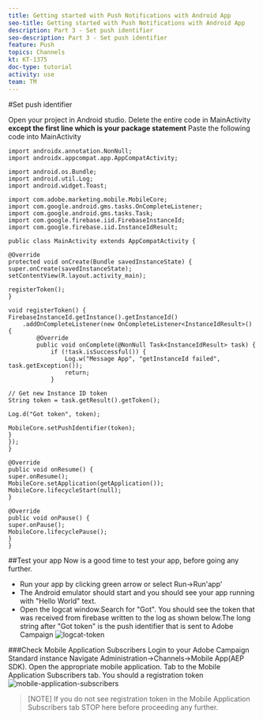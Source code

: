 ```yaml
---
title: Getting started with Push Notifications with Android App
seo-title: Getting started with Push Notifications with Android App
description: Part 3 - Set push identifier
seo-description: Part 3 - Set push identifier
feature: Push
topics: Channels
kt: KT-1375
doc-type: tutorial
activity: use
team: TM
---
```

#Set push identifier

Open your project in Android studio. Delete the entire code in MainActivity **except the first line which is your package statement**
Paste the following code into MainActivity

```java{.line-numbers}
import androidx.annotation.NonNull;
import androidx.appcompat.app.AppCompatActivity;

import android.os.Bundle;
import android.util.Log;
import android.widget.Toast;

import com.adobe.marketing.mobile.MobileCore;
import com.google.android.gms.tasks.OnCompleteListener;
import com.google.android.gms.tasks.Task;
import com.google.firebase.iid.FirebaseInstanceId;
import com.google.firebase.iid.InstanceIdResult;

public class MainActivity extends AppCompatActivity {

@Override
protected void onCreate(Bundle savedInstanceState) {
super.onCreate(savedInstanceState);
setContentView(R.layout.activity_main);

registerToken();
}

void registerToken() {
FirebaseInstanceId.getInstance().getInstanceId()
    .addOnCompleteListener(new OnCompleteListener<InstanceIdResult>() {
        @Override
        public void onComplete(@NonNull Task<InstanceIdResult> task) {
            if (!task.isSuccessful()) {
                Log.w("Message App", "getInstanceId failed", task.getException());
                return;
            }

// Get new Instance ID token
String token = task.getResult().getToken();

Log.d("Got token", token);

MobileCore.setPushIdentifier(token);
}
});
}

@Override
public void onResume() {
super.onResume();
MobileCore.setApplication(getApplication());
MobileCore.lifecycleStart(null);
}

@Override
public void onPause() {
super.onPause();
MobileCore.lifecyclePause();
}
}

```
##Test your app
Now is a good time to test your app, before going any further.

* Run your app by clicking green arrow or select Run->Run'app'
* The Android emulator should start and you should see your app running with "Hello World" text.
* Open the logcat window.Search for "Got". You should see the token that was received from firebase written to the log as shown below.The long string after "Got token" is the push identifier that is sent to Adobe Campaign
![logcat-token](assets/logcat-got-token.PNG)

###Check Mobile Application Subscribers
Login to your Adobe Campaign Standard instance
Navigate Administration->Channels->Mobile App(AEP SDK). Open the appropriate mobile application. Tab to the Mobile Application Subscribers tab. You should a registration token
![mobile-application-subscribers](assets/mobile-application-subscribers.PNG)

>[NOTE]
>If you do not see registration token in the Mobile Application Subscribers tab STOP here before proceeding any further.
